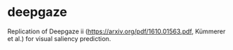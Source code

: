 # deepgaze

Replication of Deepgaze ii (https://arxiv.org/pdf/1610.01563.pdf, Kümmerer et al.) for visual saliency prediction.

